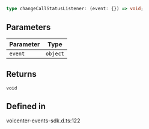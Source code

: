 ```ts
type changeCallStatusListener: (event: {}) => void;
```

## Parameters

| Parameter | Type |
| ------ | ------ |
| `event` | `object` |

## Returns

`void`

## Defined in

voicenter-events-sdk.d.ts:122
